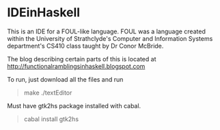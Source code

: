 IDEinHaskell
===========

This is an IDE for a FOUL-like language. FOUL was a language created within the University of Strathclyde's Computer and Information Systems department's CS410 class taught by Dr Conor McBride.

The blog describing certain parts of this is located at http://functionalramblingsinhaskell.blogspot.com

To run, just download all the files and run 
 > make
 > ./textEditor <fileName>
 
 
Must have gtk2hs package installed with cabal.
> cabal install gtk2hs

